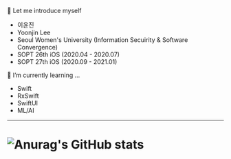 🤔 Let me introduce myself
- 이윤진
- Yoonjin Lee
- Seoul Women's University (Information Secuirity & Software Convergence)
- SOPT 26th iOS (2020.04 - 2020.07)
- SOPT 27th iOS (2020.09 - 2021.01)

🌱 I’m currently learning ...
- Swift
- RxSwift
- SwiftUI
- ML/AI
---
# ![Anurag's GitHub stats](https://github-readme-stats.vercel.app/api?username=profitjean&hide=stars&show_icons=false&theme=tokyonight)


<!--
**profitjean/profitjean** is a ✨ _special_ ✨ repository because its `README.md` (this file) appears on your GitHub profile.

Here are some ideas to get you started:

- 🔭 I’m currently working on ...
- 🌱 I’m currently learning ...
- 👯 I’m looking to collaborate on ...
- 🤔 I’m looking for help with ...
- 💬 Ask me about ...
- 📫 How to reach me: ...
- 😄 Pronouns: ...
- ⚡ Fun fact: ...
-->
